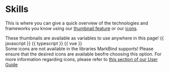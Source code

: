 # Skills

<p>This is where you can give a quick overview of the technologies and frameworks you know using our <a href="https://markbind.org/userGuide/components/imagesAndDiagrams.html#thumbnails" target="_blank">thumbnail feature</a> or our <a href="https://markbind.org/userGuide/formattingContents.html#icons" target="_blank">icons</a>.</p>

<panel header="Example using thumbnails" minimized>
  <box type="info">These thumbnails are available as variables to use anywhere in this page!</box>
  {{ javascript }}
  {{ typescript }}
  {{ vue }}
</panel>
<br/>
<panel header="Example using icons" minimized>
  <box type="warning">
    Some icons are not available in the libraries MarkBind supports! Please ensure that 
    the desired icons are available beofre choosing this option. For more information regarding
    icons, please refer to <a href="https://markbind.org/userGuide/formattingContents.html#icons" target="_blank">this section of our User Guide</a>
  </box>
  <i class="fa-brands fa-square-js fa-2xl"></i>
  <i class="fa-brands fa-vuejs fa-2xl"></i>
</panel>
